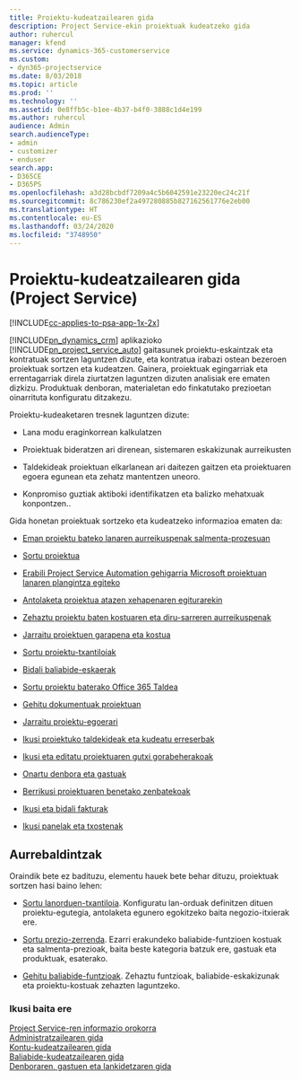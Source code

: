 ```yaml
---
title: Proiektu-kudeatzailearen gida
description: Project Service-ekin proiektuak kudeatzeko gida
author: ruhercul
manager: kfend
ms.service: dynamics-365-customerservice
ms.custom:
- dyn365-projectservice
ms.date: 8/03/2018
ms.topic: article
ms.prod: ''
ms.technology: ''
ms.assetid: 0e8ffb5c-b1ee-4b37-b4f0-3888c1d4e199
ms.author: ruhercul
audience: Admin
search.audienceType:
- admin
- customizer
- enduser
search.app:
- D365CE
- D365PS
ms.openlocfilehash: a3d28bcbdf7209a4c5b6042591e23220ec24c21f
ms.sourcegitcommit: 8c786230ef2a497280885b827162561776e2eb00
ms.translationtype: HT
ms.contentlocale: eu-ES
ms.lasthandoff: 03/24/2020
ms.locfileid: "3748950"
---
```

# <a name="project-manager-guide-project-service"></a>Proiektu-kudeatzailearen gida (Project Service)

[!INCLUDE[cc-applies-to-psa-app-1x-2x](../includes/cc-applies-to-psa-app-1x-2x.md)]

[!INCLUDE[pn_dynamics_crm](../includes/pn-dynamics-crm.md)] aplikazioko [!INCLUDE[pn_project_service_auto](../includes/pn-project-service-auto.md)] gaitasunek proiektu-eskaintzak eta kontratuak sortzen laguntzen dizute, eta kontratua irabazi ostean bezeroen proiektuak sortzen eta kudeatzen. Gainera, proiektuak egingarriak eta errentagarriak direla ziurtatzen laguntzen dizuten analisiak ere ematen dizkizu. Produktuak denboran, materialetan edo finkatutako prezioetan oinarrituta konfiguratu ditzakezu.  
  
 Proiektu-kudeaketaren tresnek laguntzen dizute:  
  
-   Lana modu eraginkorrean kalkulatzen  
  
-   Proiektuak bideratzen ari direnean, sistemaren eskakizunak aurreikusten  
  
-   Taldekideak proiektuan elkarlanean ari daitezen gaitzen eta proiektuaren egoera egunean eta zehatz mantentzen uneoro.  
  
-   Konpromiso guztiak aktiboki identifikatzen eta balizko mehatxuak konpontzen..  
  
Gida honetan proiektuak sortzeko eta kudeatzeko informazioa ematen da:  
  
-   [Eman proiektu bateko lanaren aurreikuspenak salmenta-prozesuan](../project-service/provide-estimates-project-during-sales-process.md)  
  
-   [Sortu proiektua](../project-service/create-project.md)  
  
-   [Erabili Project Service Automation gehigarria Microsoft proiektuan lanaren plangintza egiteko](../project-service/add-plan-work-microsoft-project.md)  
  
-   [Antolaketa proiektua atazen xehapenaren egiturarekin](../project-service/schedule-project-work-breakdown-structure.md)  
  
-   [Zehaztu proiektu baten kostuaren eta diru-sarreren aurreikuspenak](../project-service/determine-project-cost-revenue-estimates.md)  
  
-   [Jarraitu proiektuen garapena eta kostua](../project-service/track-project-progress-cost.md)  
  
-   [Sortu proiektu-txantiloiak](../project-service/create-project-template.md)  
  
-   [Bidali baliabide-eskaerak](../project-service/submit-resource-requests.md)  
  
-   [Sortu proiektu baterako Office 365 Taldea](../project-service/create-office-365-group-project.md)  
  
-   [Gehitu dokumentuak proiektuan](../project-service/add-documents-project.md)  
  
-   [Jarraitu proiektu-egoerari](../project-service/track-project-status.md)  
  
-   [Ikusi proiektuko taldekideak eta kudeatu erreserbak](../project-service/view-project-team-members-manage-bookings.md)  
  
-   [Ikusi eta editatu proiektuaren gutxi gorabeherakoak](../project-service/view-edit-project-estimates.md)  
  
-   [Onartu denbora eta gastuak](../project-service/approve-time-expenses.md)  
  
-   [Berrikusi proiektuaren benetako zenbatekoak](../project-service/review-project-actuals.md)  
  
-   [Ikusi eta bidali fakturak](../project-service/view-send-invoices.md)  
  
-   [Ikusi panelak eta txostenak](../project-service/view-dashboards-reports.md)  
  
## <a name="prerequisites"></a>Aurrebaldintzak  
 Oraindik bete ez badituzu, elementu hauek bete behar dituzu, proiektuak sortzen hasi baino lehen:  
  
-   [Sortu lanorduen-txantiloia](../project-service/create-work-hours-template.md). Konfiguratu lan-orduak definitzen dituen proiektu-egutegia, antolaketa egunero egokitzeko baita negozio-itxierak ere.  
  
-   [Sortu prezio-zerrenda](../project-service/create-price-list.md). Ezarri erakundeko baliabide-funtzioen kostuak eta salmenta-prezioak, baita beste kategoria batzuk ere, gastuak eta produktuak, esaterako.  
  
-   [Gehitu baliabide-funtzioak](../project-service/add-resource-roles.md). Zehaztu funtzioak, baliabide-eskakizunak eta proiektu-kostuak zehazten laguntzeko.  
  
### <a name="see-also"></a>Ikusi baita ere  
 [Project Service-ren informazio orokorra](../project-service/overview.md)   
 [Administratzailearen gida](../project-service/admin-guide.md)   
 [Kontu-kudeatzailearen gida](../project-service/account-manager-guide.md)   
 [Baliabide-kudeatzailearen gida](../project-service/resource-manager-guide.md)   
 [Denboraren, gastuen eta lankidetzaren gida](../project-service/time-expense-collaboration-guide.md)

